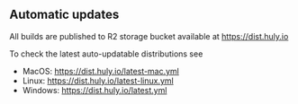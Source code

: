 ## Automatic updates

All builds are published to R2 storage bucket available at https://dist.huly.io

To check the latest auto-updatable distributions see

* MacOS: https://dist.huly.io/latest-mac.yml
* Linux: https://dist.huly.io/latest-linux.yml
* Windows: https://dist.huly.io/latest.yml
